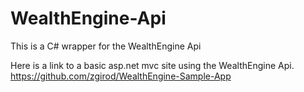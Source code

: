 # WealthEngine-Api
This is a C# wrapper for the WealthEngine Api

Here is a link to a basic asp.net mvc site using the WealthEngine Api.  https://github.com/zgirod/WealthEngine-Sample-App
